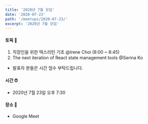 ```yaml
---
title: '2020년 7월 모임'
date: '2020-07-23'
path: '/meetups/2020-07-23/'
excerpt: '2020년 7월 모임'
---
```


#### 토픽 🚀

1. 직장인을 위한 텍스리턴 기초 @Irene Choi (8:00 ~ 8:45)
2. The next iteration of React state management tools  @Serina Ko

* 발표자 분들은 시간 엄수 부탁드립니다.


#### 시간 ⏰

- 2020년 7월 23일 오후 7:30


#### 장소 ‍🚶

- Google Meet

